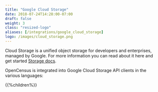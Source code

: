 ```yaml
---
title: "Google Cloud Storage"
date: 2018-07-24T14:28:00-07:00
draft: false
weight: 3
class: "resized-logo"
aliases: [/integrations/google_cloud_storage]
logo: /images/cloud_storage.png
---
```



Cloud Storage is a unified object storage for developers and enterprises, managed by Google.
For more information you can read about it here and get started [Storage docs](https://cloud.google.com/storage/docs).

OpenCensus is integrated into Google Cloud Storage API clients in the various languages:

{{%children%}}
